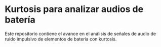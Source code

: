 # Kurtosis para analizar audios de batería 
Este repositorio contiene el avance en el análisis de señales de audio de ruido impulsivo de elementos de batería con kurtosis. 
